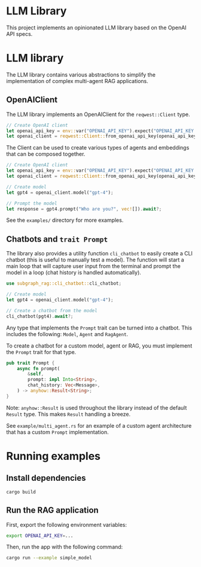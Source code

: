# LLM Library
This project implements an opinionated LLM library based on the OpenAI API specs.

# LLM library
The LLM library contains various abstractions to simplify the implementation of complex multi-agent RAG applications.

## OpenAIClient
The LLM library implements an OpenAIClient for the `reqwest::Client` type. 
```rust
// Create OpenAI client
let openai_api_key = env::var("OPENAI_API_KEY").expect("OPENAI_API_KEY not set");
let openai_client = reqwest::Client::from_openai_api_key(openai_api_key); // Alternatively use `llm::client::Client` instead of `reqwest::Client`
```

The Client can be used to create various types of agents and embeddings that can be composed together.
```rust
// Create OpenAI client
let openai_api_key = env::var("OPENAI_API_KEY").expect("OPENAI_API_KEY not set");
let openai_client = reqwest::Client::from_openai_api_key(openai_api_key); // Alternatively use `llm::client::Client` instead of `reqwest::Client`

// Create model
let gpt4 = openai_client.model("gpt-4");

// Prompt the model
let response = gpt4.prompt("Who are you?", vec![]).await?;
```

See the `examples/` directory for more examples.

## Chatbots and `trait Prompt`
The library also provides a utility function `cli_chatbot` to easily create a CLI chatbot (this is useful to manually test a model). The function will start a main loop that will capture user input from the terminal and prompt the model in a loop (chat history is handled automatically).

```rust
use subgraph_rag::cli_chatbot::cli_chatbot;

// Create model
let gpt4 = openai_client.model("gpt-4");

// Create a chatbot from the model
cli_chatbot(pgt4).await?;
```

Any type that implements the `Prompt` trait can be turned into a chatbot. This includes the following: `Model`, `Agent` and `RagAgent`.

To create a chatbot for a custom model, agent or RAG, you must implement the `Prompt` trait for that type. 
```rust
pub trait Prompt {
    async fn prompt(
        &self,
        prompt: impl Into<String>,
        chat_history: Vec<Message>,
    ) -> anyhow::Result<String>;
}
```
Note: `anyhow::Result` is used throughout the library instead of the default `Result` type. This makes `Result` handling a breeze.

See `example/multi_agent.rs` for an example of a custom agent architecture that has a custom `Prompt` implementation.

# Running examples
## Install dependencies
`cargo build`

## Run the RAG application
First, export the following environment variables:
```bash
export OPENAI_API_KEY=...
```

Then, run the app with the following command:
```bash
cargo run --example simple_model
```
